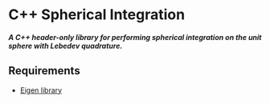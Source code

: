 # C++ Spherical Integration

#####  A C++ header-only library for performing spherical integration on the unit sphere with Lebedev quadrature.


## Requirements

* [Eigen library](http://eigen.tuxfamily.org/index.php?title=Main_Page)
